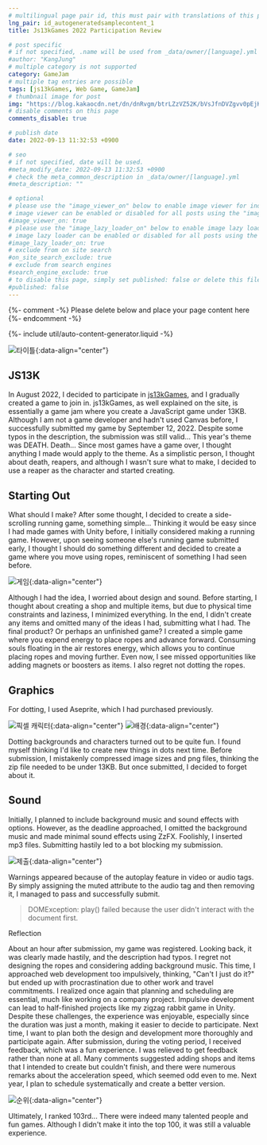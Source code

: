 ```yaml
---
# multilingual page pair id, this must pair with translations of this page. (This name must be unique)
lng_pair: id_autogeneratedsamplecontent_1
title: Js13kGames 2022 Participation Review

# post specific
# if not specified, .name will be used from _data/owner/[language].yml
#author: "KangJung"
# multiple category is not supported
category: GameJam
# multiple tag entries are possible
tags: [js13kGames, Web Game, GameJam]
# thumbnail image for post
img: "https://blog.kakaocdn.net/dn/dnRvgm/btrLZzVZ52K/bVsJfnDVZgvv0pEjKk38K1/img.gif"
# disable comments on this page
comments_disable: true

# publish date
date: 2022-09-13 11:32:53 +0900

# seo
# if not specified, date will be used.
#meta_modify_date: 2022-09-13 11:32:53 +0900
# check the meta_common_description in _data/owner/[language].yml
#meta_description: ""

# optional
# please use the "image_viewer_on" below to enable image viewer for individual pages or posts (_posts/ or [language]/_posts folders).
# image viewer can be enabled or disabled for all posts using the "image_viewer_posts: true" setting in _data/conf/main.yml.
#image_viewer_on: true
# please use the "image_lazy_loader_on" below to enable image lazy loader for individual pages or posts (_posts/ or [language]/_posts folders).
# image lazy loader can be enabled or disabled for all posts using the "image_lazy_loader_posts: true" setting in _data/conf/main.yml.
#image_lazy_loader_on: true
# exclude from on site search
#on_site_search_exclude: true
# exclude from search engines
#search_engine_exclude: true
# to disable this page, simply set published: false or delete this file
#published: false
---
```


{%- comment -%} Please delete below and place your page content here {%- endcomment -%}

{%- include util/auto-content-generator.liquid -%}

<!-- outline-start -->
![타이틀](https://img1.daumcdn.net/thumb/R1280x0/?scode=mtistory2&fname=https%3A%2F%2Fblog.kakaocdn.net%2Fdn%2FbkNnWE%2FbtsxzYhuSMe%2FxCYaK0OlBp2khWdWZDTrDk%2Fimg.png){:data-align="center"}
## JS13K
In August 2022, I decided to participate in [js13kGames](https://js13kgames.com/), and I gradually created a game to join in. js13kGames, as well explained on the site, is essentially a game jam where you create a JavaScript game under 13KB. Although I am not a game developer and hadn't used Canvas before, I successfully submitted my game by September 12, 2022. Despite some typos in the description, the submission was still valid...
This year's theme was DEATH. Death... Since most games have a game over, I thought anything I made would apply to the theme. As a simplistic person, I thought about death, reapers, and although I wasn't sure what to make, I decided to use a reaper as the character and started creating.

## Starting Out
What should I make? After some thought, I decided to create a side-scrolling running game, something simple... Thinking it would be easy since I had made games with Unity before, I initially considered making a running game. However, upon seeing someone else's running game submitted early, I thought I should do something different and decided to create a game where you move using ropes, reminiscent of something I had seen before.

![게임](https://blog.kakaocdn.net/dn/dnRvgm/btrLZzVZ52K/bVsJfnDVZgvv0pEjKk38K1/img.gif){:data-align="center"}

Although I had the idea, I worried about design and sound. Before starting, I thought about creating a shop and multiple items, but due to physical time constraints and laziness, I minimized everything. In the end, I didn't create any items and omitted many of the ideas I had, submitting what I had.
The final product? Or perhaps an unfinished game? I created a simple game where you expend energy to place ropes and advance forward. Consuming souls floating in the air restores energy, which allows you to continue placing ropes and moving further. Even now, I see missed opportunities like adding magnets or boosters as items. I also regret not dotting the ropes.

## Graphics
For dotting, I used Aseprite, which I had purchased previously.

![픽셀 캐릭터](https://img1.daumcdn.net/thumb/R1280x0/?scode=mtistory2&fname=https%3A%2F%2Fblog.kakaocdn.net%2Fdn%2FpCFfQ%2Fbtsxh5b5Glm%2FhqFJZQnkXgqAOkhRHL2Tmk%2Fimg.png){:data-align="center"}
![배경](https://img1.daumcdn.net/thumb/R1280x0/?scode=mtistory2&fname=https%3A%2F%2Fblog.kakaocdn.net%2Fdn%2FOoiJh%2FbtsxicPyzbl%2F1ObeRZRJhjbdDtkhHtqDK1%2Fimg.png){:data-align="center"}

Dotting backgrounds and characters turned out to be quite fun. I found myself thinking I'd like to create new things in dots next time. Before submission, I mistakenly compressed image sizes and png files, thinking the zip file needed to be under 13KB. But once submitted, I decided to forget about it.

## Sound
Initially, I planned to include background music and sound effects with options. However, as the deadline approached, I omitted the background music and made minimal sound effects using ZzFX. Foolishly, I inserted mp3 files. Submitting hastily led to a bot blocking my submission.

![제출](https://img1.daumcdn.net/thumb/R1280x0/?scode=mtistory2&fname=https%3A%2F%2Fblog.kakaocdn.net%2Fdn%2FbMI7Wd%2FbtrLOnCOdln%2FiXRMTmOaqYh2RrCUhOdjuK%2Fimg.png){:data-align="center"}

Warnings appeared because of the autoplay feature in video or audio tags. By simply assigning the muted attribute to the audio tag and then removing it, I managed to pass and successfully submit.
> DOMException: play() failed because the user didn't interact with the document first.

Reflection

About an hour after submission, my game was registered. Looking back, it was clearly made hastily, and the description had typos. I regret not designing the ropes and considering adding background music. This time, I approached web development too impulsively, thinking, "Can't I just do it?" but ended up with procrastination due to other work and travel commitments. I realized once again that planning and scheduling are essential, much like working on a company project. Impulsive development can lead to half-finished projects like my zigzag rabbit game in Unity.
Despite these challenges, the experience was enjoyable, especially since the duration was just a month, making it easier to decide to participate. Next time, I want to plan both the design and development more thoroughly and participate again.
After submission, during the voting period, I received feedback, which was a fun experience. I was relieved to get feedback rather than none at all. Many comments suggested adding shops and items that I intended to create but couldn't finish, and there were numerous remarks about the acceleration speed, which seemed odd even to me.
Next year, I plan to schedule systematically and create a better version.

![순위](https://img1.daumcdn.net/thumb/R1280x0/?scode=mtistory2&fname=https%3A%2F%2Fblog.kakaocdn.net%2Fdn%2Fr42gh%2FbtrNSL2Pu7o%2FSq56K1QSaEjPm10UWEky11%2Fimg.png){:data-align="center"}

Ultimately, I ranked 103rd... There were indeed many talented people and fun games. Although I didn't make it into the top 100, it was still a valuable experience.

<!-- outline-end -->
